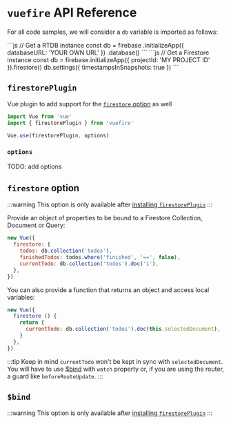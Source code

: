 # `vuefire` API Reference

For all code samples, we will consider a `db` variable is imported as follows:

<FirebaseExample id="db creation">
```js
// Get a RTDB instance
const db = firebase
  .initializeApp({ databaseURL: 'YOUR OWN URL' })
  .database()
```
```js
// Get a Firestore instance
const db = firebase.initializeApp({ projectId: 'MY PROJECT ID' }).firestore()
db.settings({ timestampsInSnapshots: true })
```
</FirebaseExample>

## `firestorePlugin` 

Vue plugin to add support for the [`firestore` option](#firestore-option) as well

```js
import Vue from 'vue'
import { firestorePlugin } from 'vuefire'

Vue.use(firestorePlugin, options)
```

### `options`

TODO: add options

## `firestore` option

:::warning
This option is only available after [installing `firestorePlugin`](#firestoreplugin)
:::

Provide an object of properties to be bound to a Firestore Collection, Document or Query:

```js
new Vue({
  firestore: {
    todos: db.collection('todos'),
    finishedTodos: todos.where('finished', '==', false),
    currentTodo: db.collection('todos').doc('1'),
  },
})
```

You can also provide a function that returns an object and access local variables:

```js
new Vue({
  firestore () {
    return {
      currentTodo: db.collection('todos').doc(this.selectedDocument),
    }
  },
})
```

:::tip
Keep in mind `currentTodo` won't be kept in sync with `selectedDocument`. You will have to use [$bind](#bind) with `watch` property or, if you are using the router, a guard like `beforeRouteUpdate`.
:::

## `$bind`

:::warning
This option is only available after [installing `firestorePlugin`](#firestorePlugin)
:::


